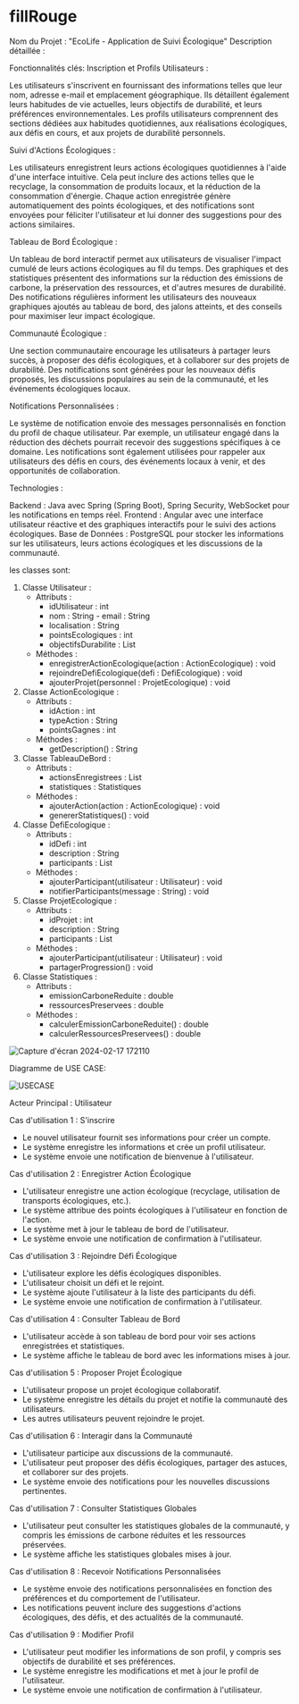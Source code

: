 # fillRouge
Nom du Projet : "EcoLife - Application de Suivi Écologique" Description détaillée :

Fonctionnalités clés:
Inscription et Profils Utilisateurs : 

Les utilisateurs s'inscrivent en fournissant des informations telles que leur nom, adresse e-mail et emplacement géographique. Ils détaillent également leurs habitudes de vie actuelles, leurs objectifs de durabilité, et leurs préférences environnementales. Les profils utilisateurs comprennent des sections dédiées aux habitudes quotidiennes, aux réalisations écologiques, aux défis en cours, et aux projets de durabilité personnels. 

Suivi d'Actions Écologiques :

Les utilisateurs enregistrent leurs actions écologiques quotidiennes à l'aide d'une interface intuitive. Cela peut inclure des actions telles que le recyclage, la consommation de produits locaux, et la réduction de la consommation d'énergie. Chaque action enregistrée génère automatiquement des points écologiques, et des notifications sont envoyées pour féliciter l'utilisateur et lui donner des suggestions pour des actions similaires. 

Tableau de Bord Écologique : 

Un tableau de bord interactif permet aux utilisateurs de visualiser l'impact cumulé de leurs actions écologiques au fil du temps. Des graphiques et des statistiques présentent des informations sur la réduction des émissions de carbone, la préservation des ressources, et d'autres mesures de durabilité. Des notifications régulières informent les utilisateurs des nouveaux graphiques ajoutés au tableau de bord, des jalons atteints, et des conseils pour maximiser leur impact écologique. 

Communauté Écologique : 

Une section communautaire encourage les utilisateurs à partager leurs succès, à proposer des défis écologiques, et à collaborer sur des projets de durabilité. Des notifications sont générées pour les nouveaux défis proposés, les discussions populaires au sein de la communauté, et les événements écologiques locaux. 

Notifications Personnalisées :

Le système de notification envoie des messages personnalisés en fonction du profil de chaque utilisateur. Par exemple, un utilisateur engagé dans la réduction des déchets pourrait recevoir des suggestions spécifiques à ce domaine. Les notifications sont également utilisées pour rappeler aux utilisateurs des défis en cours, des événements locaux à venir, et des opportunités de collaboration. 

Technologies : 

Backend : Java avec Spring (Spring Boot), Spring Security, WebSocket pour les notifications en temps réel. 
Frontend : Angular avec une interface utilisateur réactive et des graphiques interactifs pour le suivi des actions écologiques. 
Base de Données : PostgreSQL pour stocker les informations sur les utilisateurs, leurs actions écologiques et les discussions de la communauté.


les classes sont:
1. Classe Utilisateur :
    - Attributs :
      - idUtilisateur : int
      - nom : String - email : String
      - localisation : String
      - pointsEcologiques : int
      - objectifsDurabilite : List<String>
    - Méthodes :
      - enregistrerActionEcologique(action : ActionEcologique) : void
      - rejoindreDefiEcologique(defi : DefiEcologique) : void
      - ajouterProjet(personnel : ProjetEcologique) : void
2. Classe ActionEcologique :
    - Attributs :
      - idAction : int
      - typeAction : String
      - pointsGagnes : int
   - Méthodes :
     - getDescription() : String
3. Classe TableauDeBord :
   - Attributs :
     - actionsEnregistrees : List<ActionEcologique>
     - statistiques : Statistiques
   - Méthodes :
     - ajouterAction(action : ActionEcologique) : void
     - genererStatistiques() : void
4. Classe DefiEcologique :
   - Attributs :
     - idDefi : int
     - description : String
     - participants : List<Utilisateur>
   - Méthodes :
     - ajouterParticipant(utilisateur : Utilisateur) : void
     - notifierParticipants(message : String) : void
5. Classe ProjetEcologique :
   - Attributs :
     - idProjet : int
     - description : String
     - participants : List<Utilisateur>
   - Méthodes :
     - ajouterParticipant(utilisateur : Utilisateur) : void
     - partagerProgression() : void
 6. Classe Statistiques :
    - Attributs :
      - emissionCarboneReduite : double
      - ressourcesPreservees : double
    - Méthodes :
      - calculerEmissionCarboneReduite() : double
      - calculerRessourcesPreservees() : double

        
![Capture d'écran 2024-02-17 172110](https://github.com/sofiawh/fillRouge/assets/26141915/b15094ec-a8e1-40b2-b3f3-19d347740a07)

Diagramme de USE CASE:


![USECASE](https://github.com/sofiawh/fillRouge/assets/26141915/ce9547ea-9992-4694-b421-a3c7b5f22d52)


Acteur Principal : Utilisateur

Cas d'utilisation 1 : S'inscrire
   - Le nouvel utilisateur fournit ses informations pour créer un compte.
   - Le système enregistre les informations et crée un profil utilisateur.
   - Le système envoie une notification de bienvenue à l'utilisateur.

Cas d'utilisation 2 : Enregistrer Action Écologique
   - L'utilisateur enregistre une action écologique (recyclage, utilisation de transports écologiques, etc.).
   - Le système attribue des points écologiques à l'utilisateur en fonction de l'action.
   - Le système met à jour le tableau de bord de l'utilisateur.
   - Le système envoie une notification de confirmation à l'utilisateur.

Cas d'utilisation 3 : Rejoindre Défi Écologique
   - L'utilisateur explore les défis écologiques disponibles.
   - L'utilisateur choisit un défi et le rejoint.
   - Le système ajoute l'utilisateur à la liste des participants du défi.
   - Le système envoie une notification de confirmation à l'utilisateur.

Cas d'utilisation 4 : Consulter Tableau de Bord
   - L'utilisateur accède à son tableau de bord pour voir ses actions enregistrées et statistiques.
   - Le système affiche le tableau de bord avec les informations mises à jour.

Cas d'utilisation 5 : Proposer Projet Écologique
   - L'utilisateur propose un projet écologique collaboratif.
   - Le système enregistre les détails du projet et notifie la communauté des utilisateurs.
   - Les autres utilisateurs peuvent rejoindre le projet.

Cas d'utilisation 6 : Interagir dans la Communauté
   - L'utilisateur participe aux discussions de la communauté.
   - L'utilisateur peut proposer des défis écologiques, partager des astuces, et collaborer sur des projets.
   - Le système envoie des notifications pour les nouvelles discussions pertinentes.

Cas d'utilisation 7 : Consulter Statistiques Globales
   - L'utilisateur peut consulter les statistiques globales de la communauté, y compris les émissions de carbone réduites et les ressources préservées.
   - Le système affiche les statistiques globales mises à jour.

Cas d'utilisation 8 : Recevoir Notifications Personnalisées
   - Le système envoie des notifications personnalisées en fonction des préférences et du comportement de l'utilisateur.
   - Les notifications peuvent inclure des suggestions d'actions écologiques, des défis, et des actualités de la communauté.

Cas d'utilisation 9 : Modifier Profil
   - L'utilisateur peut modifier les informations de son profil, y compris ses objectifs de durabilité et ses préférences.
   - Le système enregistre les modifications et met à jour le profil de l'utilisateur.
   - Le système envoie une notification de confirmation à l'utilisateur.


        
